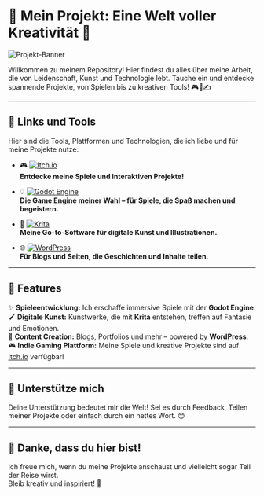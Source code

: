 # 🌟 Mein Projekt: Eine Welt voller Kreativität 🌟

![Projekt-Banner](https://media.giphy.com/media/ly3tQYHmXMsCI/giphy.gif)

Willkommen zu meinem Repository! Hier findest du alles über meine Arbeit, die von Leidenschaft, Kunst und Technologie lebt. Tauche ein und entdecke spannende Projekte, von Spielen bis zu kreativen Tools! 🎮🎨✍️

---

## 🚀 Links und Tools

Hier sind die Tools, Plattformen und Technologien, die ich liebe und für meine Projekte nutze:

- 🎮 [![Itch.io](https://img.shields.io/badge/itch.io-%23FF0B34.svg?logo=Itch.io&logoColor=white)](https://leon-dev.itch.io/)  
  **Entdecke meine Spiele und interaktiven Projekte!**

- 💡 [![Godot Engine](https://img.shields.io/badge/Godot-%23FFFFFF.svg?logo=godot-engine)](#)  
  **Die Game Engine meiner Wahl – für Spiele, die Spaß machen und begeistern.**

- 🎨 [![Krita](https://img.shields.io/badge/Krita-203759?logo=krita&logoColor=EEF37B)](#)  
  **Meine Go-to-Software für digitale Kunst und Illustrationen.**

- 🌐 [![WordPress](https://img.shields.io/badge/WordPress-%2321759B.svg?logo=wordpress&logoColor=white)](#)  
  **Für Blogs und Seiten, die Geschichten und Inhalte teilen.**

---

## 📌 Features

✨ **Spieleentwicklung:** Ich erschaffe immersive Spiele mit der **Godot Engine**.  
🖌️ **Digitale Kunst:** Kunstwerke, die mit **Krita** entstehen, treffen auf Fantasie und Emotionen.  
📖 **Content Creation:** Blogs, Portfolios und mehr – powered by **WordPress**.  
🎮 **Indie Gaming Plattform:** Meine Spiele und kreative Projekte sind auf [Itch.io](https://leon-dev.itch.io/) verfügbar!  

---

## 💖 Unterstütze mich

Deine Unterstützung bedeutet mir die Welt! Sei es durch Feedback, Teilen meiner Projekte oder einfach durch ein nettes Wort. 😊

---

## 🌟 Danke, dass du hier bist!

Ich freue mich, wenn du meine Projekte anschaust und vielleicht sogar Teil der Reise wirst.  
Bleib kreativ und inspiriert! 🎉  
